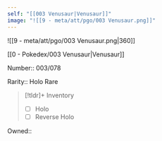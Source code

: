```yaml
---
self: "[[003 Venusaur|Venusaur]]"
image: "![[9 - meta/att/pgo/003 Venusaur.png]]"
---
```


![[9 - meta/att/pgo/003 Venusaur.png|360]]

[[0 - Pokedex/003 Venusaur|Venusaur]]

Number:: 003/078

Rarity:: Holo Rare

> [!tldr]+ Inventory
> - [ ] Holo
> - [ ] Reverse Holo

Owned:: 

